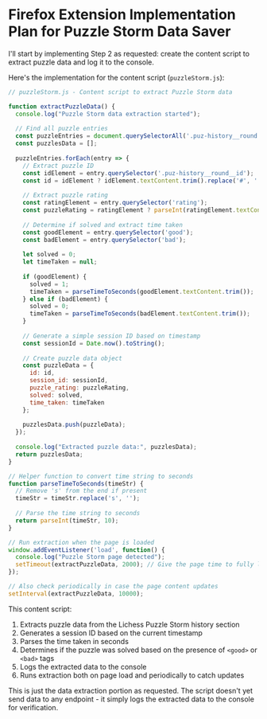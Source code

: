 # Firefox Extension Implementation Plan for Puzzle Storm Data Saver

I'll start by implementing Step 2 as requested: create the content script to extract puzzle data and log it to the console.

Here's the implementation for the content script (`puzzleStorm.js`):

```javascript
// puzzleStorm.js - Content script to extract Puzzle Storm data

function extractPuzzleData() {
  console.log("Puzzle Storm data extraction started");
  
  // Find all puzzle entries
  const puzzleEntries = document.querySelectorAll('.puz-history__round');
  const puzzlesData = [];
  
  puzzleEntries.forEach(entry => {
    // Extract puzzle ID
    const idElement = entry.querySelector('.puz-history__round__id');
    const id = idElement ? idElement.textContent.trim().replace('#', '') : null;
    
    // Extract puzzle rating
    const ratingElement = entry.querySelector('rating');
    const puzzleRating = ratingElement ? parseInt(ratingElement.textContent.trim(), 10) : null;
    
    // Determine if solved and extract time taken
    const goodElement = entry.querySelector('good');
    const badElement = entry.querySelector('bad');
    
    let solved = 0;
    let timeTaken = null;
    
    if (goodElement) {
      solved = 1;
      timeTaken = parseTimeToSeconds(goodElement.textContent.trim());
    } else if (badElement) {
      solved = 0;
      timeTaken = parseTimeToSeconds(badElement.textContent.trim());
    }
    
    // Generate a simple session ID based on timestamp
    const sessionId = Date.now().toString();
    
    // Create puzzle data object
    const puzzleData = {
      id: id,
      session_id: sessionId,
      puzzle_rating: puzzleRating,
      solved: solved,
      time_taken: timeTaken
    };
    
    puzzlesData.push(puzzleData);
  });
  
  console.log("Extracted puzzle data:", puzzlesData);
  return puzzlesData;
}

// Helper function to convert time string to seconds
function parseTimeToSeconds(timeStr) {
  // Remove 's' from the end if present
  timeStr = timeStr.replace('s', '');
  
  // Parse the time string to seconds
  return parseInt(timeStr, 10);
}

// Run extraction when the page is loaded
window.addEventListener('load', function() {
  console.log("Puzzle Storm page detected");
  setTimeout(extractPuzzleData, 2000); // Give the page time to fully load
});

// Also check periodically in case the page content updates
setInterval(extractPuzzleData, 10000);
```

This content script:

1. Extracts puzzle data from the Lichess Puzzle Storm history section
2. Generates a session ID based on the current timestamp
3. Parses the time taken in seconds
4. Determines if the puzzle was solved based on the presence of `<good>` or `<bad>` tags
5. Logs the extracted data to the console
6. Runs extraction both on page load and periodically to catch updates

This is just the data extraction portion as requested. The script doesn't yet send data to any endpoint - it simply logs the extracted data to the console for verification.
